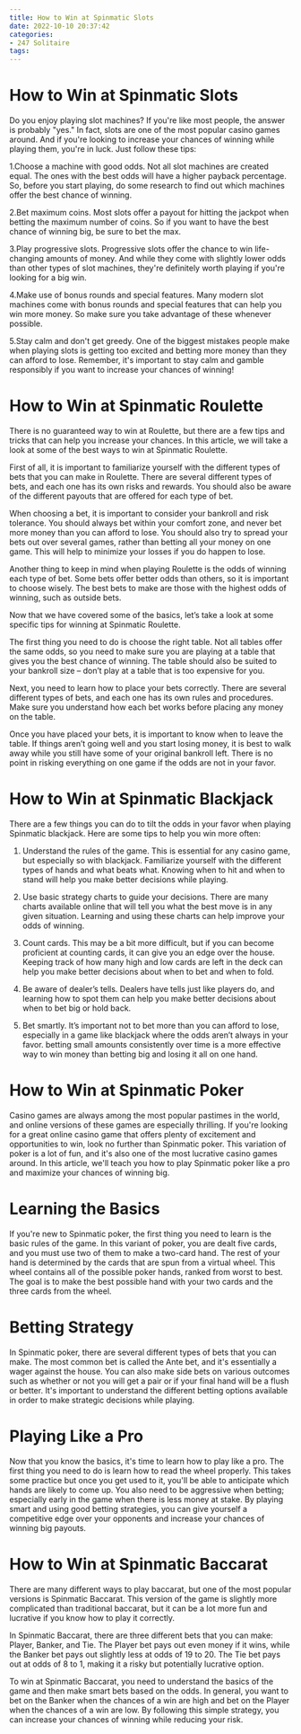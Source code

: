 ```yaml
---
title: How to Win at Spinmatic Slots
date: 2022-10-10 20:37:42
categories:
- 247 Solitaire
tags:
---
```



#  How to Win at Spinmatic Slots

Do you enjoy playing slot machines? If you're like most people, the answer is probably "yes." In fact, slots are one of the most popular casino games around. And if you're looking to increase your chances of winning while playing them, you're in luck. Just follow these tips:

1.Choose a machine with good odds. Not all slot machines are created equal. The ones with the best odds will have a higher payback percentage. So, before you start playing, do some research to find out which machines offer the best chance of winning.

2.Bet maximum coins. Most slots offer a payout for hitting the jackpot when betting the maximum number of coins. So if you want to have the best chance of winning big, be sure to bet the max.

3.Play progressive slots. Progressive slots offer the chance to win life-changing amounts of money. And while they come with slightly lower odds than other types of slot machines, they're definitely worth playing if you're looking for a big win.

4.Make use of bonus rounds and special features. Many modern slot machines come with bonus rounds and special features that can help you win more money. So make sure you take advantage of these whenever possible.

5.Stay calm and don't get greedy. One of the biggest mistakes people make when playing slots is getting too excited and betting more money than they can afford to lose. Remember, it's important to stay calm and gamble responsibly if you want to increase your chances of winning!

#  How to Win at Spinmatic Roulette

There is no guaranteed way to win at Roulette, but there are a few tips and tricks that can help you increase your chances. In this article, we will take a look at some of the best ways to win at Spinmatic Roulette.

First of all, it is important to familiarize yourself with the different types of bets that you can make in Roulette. There are several different types of bets, and each one has its own risks and rewards. You should also be aware of the different payouts that are offered for each type of bet.

When choosing a bet, it is important to consider your bankroll and risk tolerance. You should always bet within your comfort zone, and never bet more money than you can afford to lose. You should also try to spread your bets out over several games, rather than betting all your money on one game. This will help to minimize your losses if you do happen to lose.

Another thing to keep in mind when playing Roulette is the odds of winning each type of bet. Some bets offer better odds than others, so it is important to choose wisely. The best bets to make are those with the highest odds of winning, such as outside bets.

Now that we have covered some of the basics, let’s take a look at some specific tips for winning at Spinmatic Roulette.

The first thing you need to do is choose the right table. Not all tables offer the same odds, so you need to make sure you are playing at a table that gives you the best chance of winning. The table should also be suited to your bankroll size – don’t play at a table that is too expensive for you.

Next, you need to learn how to place your bets correctly. There are several different types of bets, and each one has its own rules and procedures. Make sure you understand how each bet works before placing any money on the table.

Once you have placed your bets, it is important to know when to leave the table. If things aren’t going well and you start losing money, it is best to walk away while you still have some of your original bankroll left. There is no point in risking everything on one game if the odds are not in your favor.

#  How to Win at Spinmatic Blackjack

There are a few things you can do to tilt the odds in your favor when playing Spinmatic blackjack. Here are some tips to help you win more often:

1. Understand the rules of the game. This is essential for any casino game, but especially so with blackjack. Familiarize yourself with the different types of hands and what beats what. Knowing when to hit and when to stand will help you make better decisions while playing.

2. Use basic strategy charts to guide your decisions. There are many charts available online that will tell you what the best move is in any given situation. Learning and using these charts can help improve your odds of winning.

3. Count cards. This may be a bit more difficult, but if you can become proficient at counting cards, it can give you an edge over the house. Keeping track of how many high and low cards are left in the deck can help you make better decisions about when to bet and when to fold.

4. Be aware of dealer’s tells. Dealers have tells just like players do, and learning how to spot them can help you make better decisions about when to bet big or hold back.

5. Bet smartly. It’s important not to bet more than you can afford to lose, especially in a game like blackjack where the odds aren’t always in your favor. betting small amounts consistently over time is a more effective way to win money than betting big and losing it all on one hand.

#  How to Win at Spinmatic Poker

Casino games are always among the most popular pastimes in the world, and online versions of these games are especially thrilling. If you're looking for a great online casino game that offers plenty of excitement and opportunities to win, look no further than Spinmatic poker. This variation of poker is a lot of fun, and it's also one of the most lucrative casino games around. In this article, we'll teach you how to play Spinmatic poker like a pro and maximize your chances of winning big.

# Learning the Basics

If you're new to Spinmatic poker, the first thing you need to learn is the basic rules of the game. In this variant of poker, you are dealt five cards, and you must use two of them to make a two-card hand. The rest of your hand is determined by the cards that are spun from a virtual wheel. This wheel contains all of the possible poker hands, ranked from worst to best. The goal is to make the best possible hand with your two cards and the three cards from the wheel.

# Betting Strategy

In Spinmatic poker, there are several different types of bets that you can make. The most common bet is called the Ante bet, and it's essentially a wager against the house. You can also make side bets on various outcomes such as whether or not you will get a pair or if your final hand will be a flush or better. It's important to understand the different betting options available in order to make strategic decisions while playing.

# Playing Like a Pro

Now that you know the basics, it's time to learn how to play like a pro. The first thing you need to do is learn how to read the wheel properly. This takes some practice but once you get used to it, you'll be able to anticipate which hands are likely to come up. You also need to be aggressive when betting; especially early in the game when there is less money at stake. By playing smart and using good betting strategies, you can give yourself a competitive edge over your opponents and increase your chances of winning big payouts.

#  How to Win at Spinmatic Baccarat

There are many different ways to play baccarat, but one of the most popular versions is Spinmatic Baccarat. This version of the game is slightly more complicated than traditional baccarat, but it can be a lot more fun and lucrative if you know how to play it correctly.

In Spinmatic Baccarat, there are three different bets that you can make: Player, Banker, and Tie. The Player bet pays out even money if it wins, while the Banker bet pays out slightly less at odds of 19 to 20. The Tie bet pays out at odds of 8 to 1, making it a risky but potentially lucrative option.

To win at Spinmatic Baccarat, you need to understand the basics of the game and then make smart bets based on the odds. In general, you want to bet on the Banker when the chances of a win are high and bet on the Player when the chances of a win are low. By following this simple strategy, you can increase your chances of winning while reducing your risk.